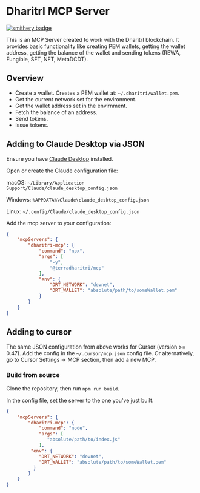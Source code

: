 # DharitrI MCP Server

[![smithery badge](https://smithery.ai/badge/@terradharitri/drt-mcp)](https://smithery.ai/server/@terradharitri/drt-mcp)

This is an MCP Server created to work with the DharitrI blockchain. It provides basic functionality like creating PEM wallets, getting the wallet address, getting the balance of the wallet and sending tokens (REWA, Fungible, SFT, NFT, MetaDCDT).

## Overview

- Create a wallet. Creates a PEM wallet at: `~/.dharitri/wallet.pem`.
- Get the current network set for the environment.
- Get the wallet address set in the envirnment.
- Fetch the balance of an address.
- Send tokens.
- Issue tokens.

## Adding to Claude Desktop via JSON

Ensure you have [Claude Desktop](https://claude.ai/download) installed.

Open or create the Claude configuration file:

macOS: `~/Library/Application Support/Claude/claude_desktop_config.json`

Windows: `%APPDATA%\Claude\claude_desktop_config.json`

Linux: `~/.config/Claude/claude_desktop_config.json`

Add the mcp server to your configuration:

```json
{
    "mcpServers": {
        "dharitri-mcp": {
            "command": "npx",
            "args": [
                "-y",
                "@terradharitri/mcp"
            ],
            "env": {
                "DRT_NETWORK": "devnet",
                "DRT_WALLET": "absolute/path/to/someWallet.pem"
            }
        }
    }
}
```

## Adding to cursor

The same JSON configuration from above works for Cursor (version >= 0.47). Add the config in the `~/.cursor/mcp.json` config file. Or alternatively, go to Cursor Settings -> MCP section, then add a new MCP.

### Build from source

Clone the repository, then run `npm run build`.

In the config file, set the server to the one you've just built.

```json
{
    "mcpServers": {
        "dharitri-mcp": {
            "command": "node",
            "args": [
               "absolute/path/to/index.js"
            ],
         "env": {
            "DRT_NETWORK": "devnet",
            "DRT_WALLET": "absolute/path/to/someWallet.pem"
          }
        }
    }
}
```
